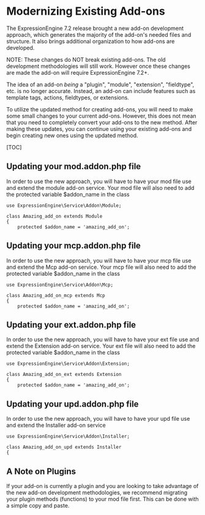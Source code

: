 <!--
    This source file is part of the open source project
    ExpressionEngine User Guide (https://github.com/ExpressionEngine/ExpressionEngine-User-Guide)

    @link      https://expressionengine.com/
    @copyright Copyright (c) 2003-2023, Packet Tide, LLC (https://packettide.com)
    @license   https://expressionengine.com/license Licensed under Apache License, Version 2.0
-->

# Modernizing Existing Add-ons



The ExpressionEngine 7.2 release brought a new add-on development approach, which generates the majority of the add-on's needed files and structure. It also brings additional organization to how add-ons are developed.

NOTE: These changes do NOT break existing add-ons.  The old development methodologies will still work. However once these changes are made the add-on will require ExpressionEngine 7.2+.


The idea of an add-on _being_ a "plugin", "module", "extension", "fieldtype", etc. is no longer accurate. Instead, an add-on can include features such as template tags, actions, fieldtypes, or extensions.

To utilize the updated method for creating add-ons, you will need to make some small changes to your current add-ons. However, this does not mean that you need to completely convert your add-ons to the new method. After making these updates, you can continue using your existing add-ons and begin creating new ones using the updated method.



[TOC]

## Updating your mod.addon.php file
In order to use the new approach, you will have to have your mod file use and extend the module add-on service.  Your mod file will also need to add the protected variable $addon_name in the class


```
use ExpressionEngine\Service\Addon\Module;

class Amazing_add_on extends Module
{
    protected $addon_name = 'amazing_add_on';

```


## Updating your mcp.addon.php file

In order to use the new approach, you will have to have your mcp file use and extend the Mcp add-on service. Your mcp file will also need to add the protected variable $addon_name in the class

```
use ExpressionEngine\Service\Addon\Mcp;

class Amazing_add_on_mcp extends Mcp
{
    protected $addon_name = 'amazing_add_on';
```

## Updating your ext.addon.php file

In order to use the new approach, you will have to have your ext file use and extend the Extension add-on service.  Your ext file will also need to add the protected variable $addon_name in the class

```
use ExpressionEngine\Service\Addon\Extension;

class Amazing_add_on_ext extends Extension
{
    protected $addon_name = 'amazing_add_on';
```

## Updating your upd.addon.php file

In order to use the new approach, you will have to have your upd file use and extend the Installer add-on service

```
use ExpressionEngine\Service\Addon\Installer;

class Amazing_add_on_upd extends Installer
{
```
## A Note on Plugins
If your add-on is currently a plugin and you are looking to take advantage of the new add-on development methodologies, we recommend migrating your plugin methods (functions) to your mod file first.  This can be done with a simple copy and paste.
